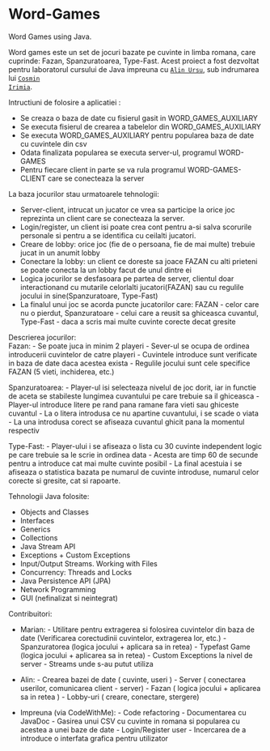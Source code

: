 # Word-Games
Word Games using Java.

Word games este un set de jocuri bazate pe cuvinte in limba romana, care cuprinde: Fazan, Spanzuratoarea, Type-Fast.
Acest proiect a fost dezvoltat pentru laboratorul cursului de Java impreuna cu <code>[Alin Ursu](https://github.com/ursualin7890)</code>, sub indrumarea lui <code>[Cosmin Irimia](https://github.com/irimiacosmin)</code>.

Intructiuni de folosire a aplicatiei :
- Se creaza o baza de date cu fisierul gasit in WORD_GAMES_AUXILIARY
- Se executa fisierul de crearea a tabelelor  din WORD_GAMES_AUXILIARY
- Se executa WORD_GAMES_AUXILIARY pentru popularea baza de date cu cuvintele din csv
- Odata finalizata popularea se executa server-ul, programul WORD-GAMES
- Pentru fiecare client in parte se va rula programul WORD-GAMES-CLIENT care se conecteaza la server

La baza jocurilor stau urmatoarele tehnologii:
- Server-client, intrucat un jucator ce vrea sa participe la orice joc reprezinta un client care se conecteaza la server.
- Login/register, un client isi poate crea cont pentru a-si salva scorurile personale si pentru a se identifica cu ceilalti jucatori.
- Creare de lobby: orice joc (fie de o persoana, fie de mai multe) trebuie jucat in un anumit lobby
- Conectare la lobby: un client ce doreste sa joace FAZAN cu alti prieteni se poate conecta la un lobby facut de unul dintre ei
- Logica jocurilor se desfasoara pe partea de server, clientul doar interactionand cu mutarile celorlalti jucatori(FAZAN) sau cu regulile jocului in sine(Spanzuratoare, Type-Fast)
- La finalul unui joc se acorda puncte jucatorilor care: FAZAN - celor care nu o pierdut, Spanzuratoare - celui care a reusit sa ghiceasca cuvantul, Type-Fast - daca a scris mai multe cuvinte corecte decat gresite

Descrierea jocurilor:<br>
    Fazan: - Se poate juca in minim 2 playeri
           - Sever-ul se ocupa de ordinea introducerii cuvintelor de catre playeri
           - Cuvintele introduce sunt verificate in baza de date daca acestea exista
           - Regulile jocului sunt cele specifice FAZAN (5 vieti, inchiderea, etc.)
   
   Spanzuratoarea: - Player-ul isi selecteaza nivelul de joc dorit, iar in functie de aceta se stabileste lungimea cuvantului pe care trebuie sa il ghiceasca
                   - Player-ul introduce litere pe rand pana ramane fara vieti sau ghiceste cuvantul
                   - La o litera introdusa ce nu apartine cuvantului, i se scade o viata
                   - La una introdusa corect se afiseaza cuvantul ghicit pana la momentul respectiv
                   
   Type-Fast: - Player-ului i se afiseaza o lista cu 30 cuvinte independent logic pe care trebuie sa le scrie in ordinea data
              - Acesta are timp 60 de secunde pentru a introduce cat mai multe cuvinte posibil
              - La final acestuia i se afiseaza o statistica bazata pe numarul de cuvinte introduse, numarul celor corecte si gresite, cat si rapoarte.

Tehnologii Java folosite:
- Objects and Classes
- Interfaces
- Generics
- Collections
- Java Stream API
- Exceptions + Custom Exceptions
- Input/Output Streams. Working with Files
- Concurrency: Threads and Locks
- Java Persistence API (JPA)
- Network Programming
- GUI (nefinalizat si neintegrat)

Contribuitori:
- Marian: - Utilitare pentru extragerea si folosirea cuvintelor din baza de date (Verificarea corectudinii cuvintelor, extragerea lor, etc.)
          - Spanzuratorea (logica jocului + aplicara sa in retea)
          - Typefast Game (logica jocului + aplicarea sa in retea)
          - Custom Exceptions la nivel de server
          - Streams unde s-au putut utiliza

- Alin: - Crearea bazei de date ( cuvinte, useri )
        - Server ( conectarea userilor, comunicarea client - server)
        - Fazan ( logica jocului + aplicarea sa in retea )
        - Lobby-uri ( creare, conectare, stergere)

- Impreuna (via CodeWithMe): - Code refactoring
                             - Documentarea cu JavaDoc
                             - Gasirea unui CSV cu cuvinte in romana si popularea cu acestea a unei baze de date
                             - Login/Register user
                             - Incercarea de a introduce o interfata grafica pentru utilizator
